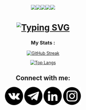 <div id="header" align="center">
  
  <img src="https://media.giphy.com/media/AOSwwqVjNZlDO/giphy.gif" width="160"/><img src="https://media.giphy.com/media/AOSwwqVjNZlDO/giphy.gif" width="160"/><img src="https://media.giphy.com/media/AOSwwqVjNZlDO/giphy.gif" width="160"/><img src="https://media.giphy.com/media/AOSwwqVjNZlDO/giphy.gif" width="160"/><img src="https://media.giphy.com/media/AOSwwqVjNZlDO/giphy.gif" width="160"/>


<h1> <a align="center" href="https://git.io/typing-svg"><img src="https://readme-typing-svg.herokuapp.com?font=Fira+Code&pause=1000&width=435&lines=Hi+there,+I'm+Semyon+KUROCHKIN!😄" alt="Typing SVG" /></a> </h1>

### My Stats :
[![GitHub Streak](http://github-readme-streak-stats.herokuapp.com?user=Simon99111&theme=blue-green&border_radius=4&date_format=j%20M%5B%20Y%5D&mode=weekly)](https://git.io/streak-stats)

[![Top Langs](https://github-readme-stats.vercel.app/api/top-langs/?username=Simon99111&layout=compact&theme=blue-green)](https://github.com/anuraghazra/github-readme-stats)

## Connect with me: ## 
<a href="https://vk.com/kurochkin_99"> <img src="icons/vkontakte.png" width="60" height="60" alt=""></a>
<a href="https://t.me/SemyonKUROCHKIN99"> <img src="icons/telegram.png" width="60" height="60" alt=""></a>
<a href="https://www.linkedin.com/in/semyon-kurochkin/"> <img src="icons/in.png" width="60" height="60" alt=""></a>
<a href="https://www.instagram.com/simon_kurochkin/"> <img src="icons/instagram.png" width="60" height="60" alt=""></a>
</p>
</body>
